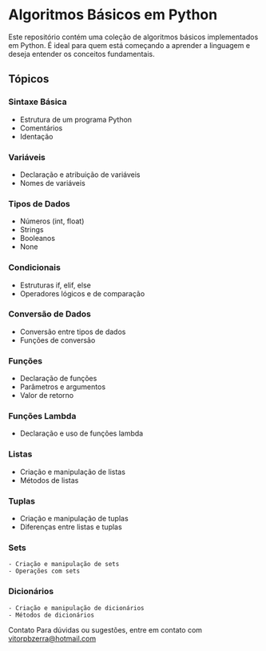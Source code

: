 # Algoritmos Básicos em Python

Este repositório contém uma coleção de algoritmos básicos implementados em Python. É ideal para quem está começando a aprender a linguagem e deseja entender os conceitos fundamentais. 

## Tópicos


 ### Sintaxe Básica 
   - Estrutura de um programa Python
   - Comentários
   - Identação

 ### Variáveis
   - Declaração e atribuição de variáveis
   - Nomes de variáveis

### Tipos de Dados
   - Números (int, float)
   - Strings
   - Booleanos
   - None

### Condicionais
   - Estruturas if, elif, else
   - Operadores lógicos e de comparação

### Conversão de Dados
   - Conversão entre tipos de dados
   - Funções de conversão

### Funções
   - Declaração de funções
   - Parâmetros e argumentos
   - Valor de retorno

### Funções Lambda
   - Declaração e uso de funções lambda

### Listas
   - Criação e manipulação de listas
   - Métodos de listas

### Tuplas
   - Criação e manipulação de tuplas
   - Diferenças entre listas e tuplas

### Sets
    - Criação e manipulação de sets
    - Operações com sets

### Dicionários
    - Criação e manipulação de dicionários
    - Métodos de dicionários
   
      
Contato
Para dúvidas ou sugestões, entre em contato com vitorpbzerra@hotmail.com

